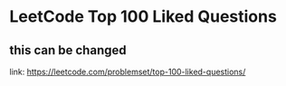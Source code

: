 # LeetCode Top 100 Liked Questions

## this can be changed 

link: https://leetcode.com/problemset/top-100-liked-questions/

